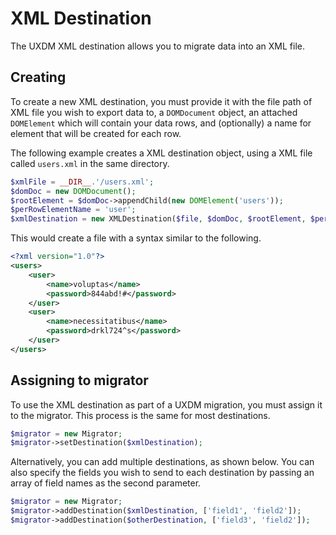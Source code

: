 # XML Destination

The UXDM XML destination allows you to migrate data into an XML file.

## Creating

To create a new XML destination, you must provide it with the file path of XML file you wish to export data to, 
a `DOMDocument` object, an attached `DOMElement` which will contain your data rows, and (optionally) a name for element 
that will be created for each row.

The following example creates a XML destination object, using a XML file called `users.xml` in the same directory.

```php
$xmlFile = __DIR__.'/users.xml';
$domDoc = new DOMDocument();
$rootElement = $domDoc->appendChild(new DOMElement('users'));
$perRowElementName = 'user';
$xmlDestination = new XMLDestination($file, $domDoc, $rootElement, $perRowElementName);
```

This would create a file with a syntax similar to the following.

```xml
<?xml version="1.0"?>
<users>
    <user>
        <name>voluptas</name>
        <password>844abd!#</password>
    </user>
    <user>
        <name>necessitatibus</name>
        <password>drkl724^s</password>
    </user>
</users>
```

## Assigning to migrator

To use the XML destination as part of a UXDM migration, you must assign it to the migrator. This process is the same for most destinations.

```php
$migrator = new Migrator;
$migrator->setDestination($xmlDestination);
```

Alternatively, you can add multiple destinations, as shown below. You can also specify the fields you wish to send to each destination by 
passing an array of field names as the second parameter.

```php
$migrator = new Migrator;
$migrator->addDestination($xmlDestination, ['field1', 'field2']);
$migrator->addDestination($otherDestination, ['field3', 'field2']);
```